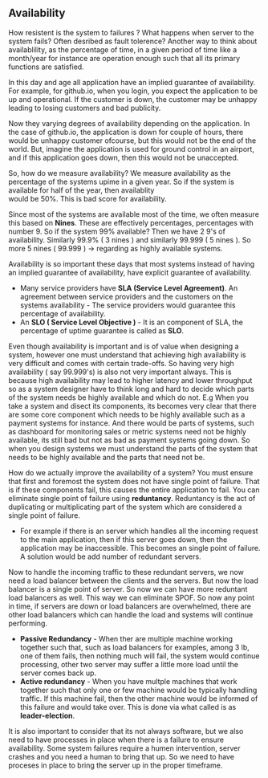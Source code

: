 ## Availability
How resistent is the system to failures ? What happens when server to the system fails? Often desribed as fault tolerence? Another way to think about availablility, as the percentage of time, in a given period of time like a month/year for instance are operation enough such that all its primary functions are satisfied. 

In this day and age all application have an implied guarantee of availability. For example, for github.io, when you login, you expect the application to be up and operational. If the  customer is down, the customer may be unhappy leading to losing customers and bad publicity.

Now they varying degrees of availability depending on the application. In the case of github.io, the application is down for couple of hours, there would be unhappy customer ofcourse, but this would not be the end of the world. But, imagine the application is used for ground control in an airport, and if this application goes down, then this would not be unaccepted.

So, how do we measure availability? We measure availability as the percentage of the systems upime in a given year. So if the system is available for half of the year, then availablity   
would be 50%. This is bad score for availability.

Since most of the systems are available most of the time, we often measure this based on **Nines**. These are effectively percentages, percentages with number 9. So if the system 99% available? Then we have 2 9's of availability. Similarly 99.9% ( 3 nines ) and similarly 99.999 ( 5 nines ). So more 5 nines ( 99.999 ) -> regarding as highly available systems.

Availability is so important these days that most systems instead of having an implied guarantee of availability, have explicit guarantee of availability. 
- Many service providers have **SLA (Service Level Agreement)**. An agreement between service providers and the customers on the systems availability - The service providers would guarantee this percentage of availability.
- An **SLO ( Service Level Objective )** - It is an component of SLA, the percentage of uptime guarantee is called as **SLO**.

Even though availability is important and is of value when designing a system, however one must understand that achieving high availability is very difficult and comes with certain trade-offs. So having very high availability ( say 99.999's) is also not very important always. This is because high availability may lead to higher latency and lower throughput so as a system designer have to think long and hard to decide which parts of the system needs be highly available and which do not. E.g When you take a system and disect its components, its becomes very clear that there are some core component which needs to be highly available such as a payment systems for instance. And there would be parts of systems, such as dashboard for monitoring sales or metric systems need not be highly available, its still bad but not as bad as payment systems going down. So when you design systems we must understand the parts of the system that needs to be highly available and the parts that need not be.

How do we actually improve the availability of a system? You must ensure that first and foremost the system does not have single point of failure. That is if these components fail, this causes the entire application to fail. You can eliminate single point of failure using **reduntancy**. Reduntancy is the act of duplicating or multiplicating part of the system which are considered a single point of failure.

- For example if there is an server which handles all the incoming request to the main application, then if this server goes down, then the application may be inaccessible. This becomes an single point of failure. A solution would be add number of redundant servers.

Now to handle the incoming traffic to these redundant servers, we now need a load balancer between the clients and the servers. But now the load balancer is a single point of server. So now we can have more reduntant load balancers as well. This way we can eliminate SPOF. So now any point in time, if servers are down or load balancers are overwhelmed, there are other load balancers which can handle the load and systems will continue performing.

- **Passive Redundancy** - When ther are multiple machine working together such that, such as load balancers for examples, among 3 lb, one of them fails, then nothing much will fail, the system would continue processing, other two server may suffer a little more load until the server comes back up.
- **Active redundancy** - When you have multple machines that work together such that only one or few machine would be typically handling traffic. If this machine fail, then the other machine would be informed of this failure and would take over. This is done via what called is as **leader-election**.

It is also important to consider that its not always software, but we also need to have processes in place when there is a failure to ensure availability. Some system failures require a humen intervention, server crashes and you need a human to bring that up. So we need to have proceses in place to bring the server up in the proper timeframe.